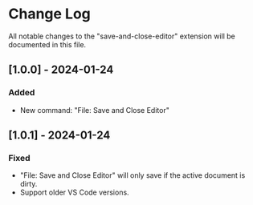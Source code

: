# Change Log

All notable changes to the "save-and-close-editor" extension will be documented in this file.

## [1.0.0] - 2024-01-24

### Added

- New command: "File: Save and Close Editor"

## [1.0.1] - 2024-01-24

### Fixed

- "File: Save and Close Editor" will only save if the active document is dirty.
- Support older VS Code versions.